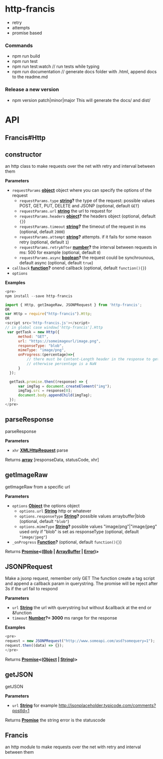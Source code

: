# http-francis

-   retry
-   attempts
-   promise based

### Commands

-   npm run build
-   npm run test
-   npm run test:watch    // run tests while typing
-   npm run documentation // generate docs folder with .html, append docs to the readme.md

### Release a new version

-   npm version patch|minor|major
    This will generate the docs/<version> and dist/

# API

<!-- Generated by documentation.js. Update this documentation by updating the source code. -->

## Francis#Http

## constructor

an http class to make requests over the net with retry and interval between them

**Parameters**

-   `requestParams` **[object](https://developer.mozilla.org/en-US/docs/Web/JavaScript/Reference/Global_Objects/Object)** object where you can specify the options of the request
    -   `requestParams.type` **[string](https://developer.mozilla.org/en-US/docs/Web/JavaScript/Reference/Global_Objects/String)?** the type of the request: possible values POST, GET, PUT, DELETE and JSONP (optional, default `GET`)
    -   `requestParams.url` **[string](https://developer.mozilla.org/en-US/docs/Web/JavaScript/Reference/Global_Objects/String)** the url to request for
    -   `requestParams.headers` **[object](https://developer.mozilla.org/en-US/docs/Web/JavaScript/Reference/Global_Objects/Object)?** the headers object (optional, default `{}`)
    -   `requestParams.timeout` **[string](https://developer.mozilla.org/en-US/docs/Web/JavaScript/Reference/Global_Objects/String)?** the timeout of the request in ms (optional, default `2000`)
    -   `requestParams.attempt` **[string](https://developer.mozilla.org/en-US/docs/Web/JavaScript/Reference/Global_Objects/String)?** attempts. if it fails for some reason retry (optional, default `1`)
    -   `requestParams.retryAfter` **[number](https://developer.mozilla.org/en-US/docs/Web/JavaScript/Reference/Global_Objects/Number)?** the interval between requests in ms: 500 for example (optional, default `0`)
    -   `requestParams.async` **[boolean](https://developer.mozilla.org/en-US/docs/Web/JavaScript/Reference/Global_Objects/Boolean)?** the request could be synchrounous, default async (optional, default `true`)
-   `callback` **[function](https://developer.mozilla.org/en-US/docs/Web/JavaScript/Reference/Statements/function)?** onend callback (optional, default `function(){}`)
-   `options`  

**Examples**

```javascript
<pre>
npm install --save http-francis

import { Http, getImageRaw, JSONPRequest } from 'http-francis';
OR
var Http = require("http-francis").Http;
OR
<script src='http-francis.js'></script> 
// in global case window['http-francis'].Http
 var getTask = new Http({
      method: "GET",
      url: "https://someimageurl/image.png",
      responseType: "blob",
      mimeType: "image/png",
      onProgress:(percentage)=>{ 
          // there must be Content-Length header in the response to get the right percentage
          // otherwise percentage is a NaN
      }
  });

  getTask.promise.then((response) => { 
      var imgTag = document.createElement("img");
      imgTag.src = response[0];
      document.body.appendChild(imgTag);       
  });
</pre>
```

## parseResponse

parseResponse

**Parameters**

-   `xhr` **[XMLHttpRequest](https://developer.mozilla.org/en-US/docs/Web/API/XMLHttpRequest)** parse

Returns **[array](https://developer.mozilla.org/en-US/docs/Web/JavaScript/Reference/Global_Objects/Array)** [responseData, statusCode, xhr]

## getImageRaw

getImageRaw from a specific url

**Parameters**

-   `options` **[Object](https://developer.mozilla.org/en-US/docs/Web/JavaScript/Reference/Global_Objects/Object)** the options object
    -   `options.url` **[String](https://developer.mozilla.org/en-US/docs/Web/JavaScript/Reference/Global_Objects/String)** http or whatever
    -   `options.responseType` **[String](https://developer.mozilla.org/en-US/docs/Web/JavaScript/Reference/Global_Objects/String)?** possible values arraybuffer|blob (optional, default `"blob"`)
    -   `options.mimeType` **[String](https://developer.mozilla.org/en-US/docs/Web/JavaScript/Reference/Global_Objects/String)?** possible values "image/png"|"image/jpeg" used only if "blob" is set as responseType (optional, default `"image/jpeg"`)
-   `_onProgress` **[Function](https://developer.mozilla.org/en-US/docs/Web/JavaScript/Reference/Statements/function)?**  (optional, default `function(){}`)

Returns **[Promise](https://developer.mozilla.org/en-US/docs/Web/JavaScript/Reference/Global_Objects/Promise)&lt;([Blob](https://developer.mozilla.org/en-US/docs/Web/API/Blob) \| [ArrayBuffer](https://developer.mozilla.org/en-US/docs/Web/JavaScript/Reference/Global_Objects/ArrayBuffer) \| [Error](https://developer.mozilla.org/en-US/docs/Web/JavaScript/Reference/Global_Objects/Error))>** 

## JSONPRequest

Make a jsonp request, remember only GET
The function create a tag script and append a callback param in querystring.
The promise will be reject after 3s if the url fail to respond

**Parameters**

-   `url` **[String](https://developer.mozilla.org/en-US/docs/Web/JavaScript/Reference/Global_Objects/String)** the url with querystring but without &callback at the end or &function
-   `timeout` **[Number](https://developer.mozilla.org/en-US/docs/Web/JavaScript/Reference/Global_Objects/Number)?= 3000** ms range for the response

**Examples**

```javascript
<pre>
request = new JSONPRequest("http://www.someapi.com/asd?somequery=1");
request.then((data) => {});
</pre>
```

Returns **[Promise](https://developer.mozilla.org/en-US/docs/Web/JavaScript/Reference/Global_Objects/Promise)&lt;([Object](https://developer.mozilla.org/en-US/docs/Web/JavaScript/Reference/Global_Objects/Object) \| [String](https://developer.mozilla.org/en-US/docs/Web/JavaScript/Reference/Global_Objects/String))>** 

## getJSON

getJSON

**Parameters**

-   `url` **[String](https://developer.mozilla.org/en-US/docs/Web/JavaScript/Reference/Global_Objects/String)** for example <http://jsonplaceholder.typicode.com/comments?postId=1>

Returns **[Promise](https://developer.mozilla.org/en-US/docs/Web/JavaScript/Reference/Global_Objects/Promise)** the string error is the statuscode

## Francis

an http module to make requests over the net with retry and interval between them
